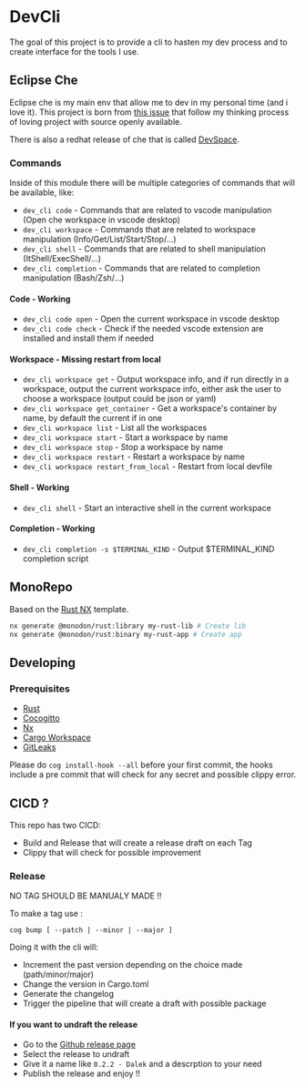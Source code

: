 # DevCli

The goal of this project is to provide a cli to hasten my dev process and to create interface for the tools I use.

## Eclipse Che

Eclipse che is my main env that allow me to dev in my personal time (and i love it). This project is born from [this issue](https://github.com/eclipse/che/issues/22812) that follow my thinking process of loving project with source openly available.

There is also a redhat release of che that is called [DevSpace](https://developers.redhat.com/products/openshift-dev-spaces/overview).

### Commands

Inside of this module there will be multiple categories of commands that will be available, like:

- `dev_cli code` - Commands that are related to vscode manipulation (Open che workspace in vscode desktop)
- `dev_cli workspace` - Commands that are related to workspace manipulation (Info/Get/List/Start/Stop/...)
- `dev_cli shell` - Commands that are related to shell manipulation (ItShell/ExecShell/...)
- `dev_cli completion` - Commands that are related to completion manipulation (Bash/Zsh/...)

#### Code - Working

- `dev_cli code open` - Open the current workspace in vscode desktop
- `dev_cli code check` - Check if the needed vscode extension are installed and install them if needed

#### Workspace - Missing restart from local

- `dev_cli workspace get` - Output workspace info, and if run directly in a workspace, output the current workspace info, either ask the user to choose a workspace (output could be json or yaml)
- `dev_cli workspace get_container` - Get a workspace's container by name, by default the current if in one
- `dev_cli workspace list` - List all the workspaces
- `dev_cli workspace start` - Start a workspace by name
- `dev_cli workspace stop` - Stop a workspace by name
- `dev_cli workspace restart` - Restart a workspace by name
- `dev_cli workspace restart_from_local` - Restart from local devfile

#### Shell - Working

- `dev_cli shell` - Start an interactive shell in the current workspace

#### Completion - Working

- `dev_cli completion -s $TERMINAL_KIND` - Output $TERMINAL_KIND completion script

## MonoRepo

Based on the [Rust NX](https://github.com/cammisuli/monodon/tree/main/packages/rust) template.

```bash
nx generate @monodon/rust:library my-rust-lib # Create lib
nx generate @monodon/rust:binary my-rust-app # Create app
```

## Developing

### Prerequisites

- [Rust](https://www.rust-lang.org/tools/install)
- [Cocogitto](https://github.com/cocogitto/cocogitto)
- [Nx](https://nx.dev/latest/node/getting-started/installation)
- [Cargo Workspace](https://crates.io/crates/cargo-workspaces#usage)
- [GitLeaks](https://github.com/gitleaks/gitleaks)

Please do `cog install-hook --all` before your first commit, the hooks include a pre commit that will check for any secret and possible clippy error.

## CICD ?

This repo has two CICD:

- Build and Release that will create a release draft on each Tag
- Clippy that will check for possible improvement

### Release

NO TAG SHOULD BE MANUALY MADE !!

To make a tag use :

```shell
cog bump [ --patch | --minor | --major ]
```

Doing it with the cli will:

- Increment the past version depending on the choice made (path/minor/major)
- Change the version in Cargo.toml
- Generate the changelog
- Trigger the pipeline that will create a draft with possible package

#### If you want to undraft the release

- Go to the [Github release page](https://github.com/batleforc/Dev-cli/releases)
- Select the release to undraft
- Give it a name like `0.2.2 - Dalek` and a descrption to your need
- Publish the release and enjoy !!

